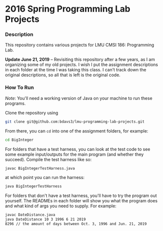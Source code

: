 # 2016 Spring Programming Lab Projects

### Description

This repository contains various projects for LMU CMSI 186: Programming Lab.

**Update June 21, 2019** – Revisiting this repository after a few years, as I am organizing some of my old projects. I wish I put the assignment descriptions in each folder at the time I was taking this class. I can't track down the original descriptions, so all that is left is the original code.

### How To Run

_Note_: You'll need a working version of Java on your machine to run these programs.

Clone the repository using

```sh
git clone git@github.com:bdavs3/lmu-programming-lab-projects.git
```

From there, you can `cd` into one of the assignment folders, for example:

```sh
cd BigInteger
```

For folders that have a test harness, you can look at the test code to see some example input/outputs for the main program (and whether they succeed). Compile the test harness like so:

```sh
javac BigIntegerTestHarness.java
```

at which point you can run the harness:

```sh
java BigIntegerTestHarness
```

For folders that don't have a test harness, you'll have to try the program out yourself. The READMEs in each folder will show you what the program does and what kind of args you need to supply. For example:

```sh
javac DateDistance.java
java DateDistance 10 3 1996 6 21 2019
8296 // the amount of days between Oct. 3, 1996 and Jun. 21, 2019
```
